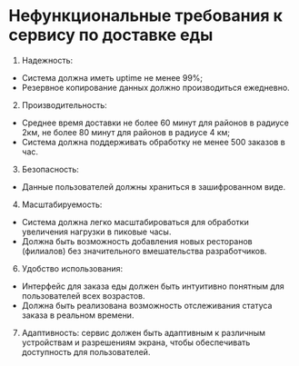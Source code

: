 # Нефункциональные требования к сервису по доставке еды

1. Надежность: 
- Система должна иметь uptime не менее 99%;
- Резервное копирование данных должно производиться ежедневно.

2. Производительность: 
- Среднее время доставки не более 60 минут для районов в радиусе 2км, не более 80 минут для районов в радиусе 4 км;
- Система должна поддерживать обработку не менее 500 заказов в час.

3. Безопасность:
- Данные пользователей должны храниться в зашифрованном виде.

4. Масштабируемость:
- Система должна легко масштабироваться для обработки увеличения нагрузки в пиковые часы.
- Должна быть возможность добавления новых ресторанов (филиалов) без значительного вмешательства разработчиков.

6. Удобство использования:
- Интерфейс для заказа еды должен быть интуитивно понятным для пользователей всех возрастов.
- Должна быть реализована возможность отслеживания статуса заказа в реальном времени.

7. Адаптивность: сервис должен быть адаптивным к различным устройствам и разрешениям экрана, чтобы обеспечивать доступность для пользователей.